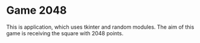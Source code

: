 # Game 2048 
This is application, which uses tkinter and random modules.
The aim of this game is receiving the square with 2048 points.

